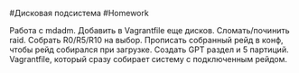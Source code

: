 #Дисковая подсистема
#Homework

Работа с mdadm.
Добавить в Vagrantfile еще дисков.
Сломать/починить raid.
Собрать R0/R5/R10 на выбор.
Прописать собранный рейд в конф, чтобы рейд собирался при загрузке.
Создать GPT раздел и 5 партиций.
Vagrantfile, который сразу собирает систему с подключенным рейдом.

